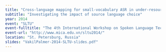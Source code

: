 ```yaml
---
title: "Cross-language mapping for small-vocabulary ASR in under-resourced languages"
subtitle: "Investigating the impact of source language choice"
year: 2014
event: "SLTU"
event-fulltitle: "The 4th International Workshop on Spoken Language Technologies for Under-resourced Languages"
event-url: "http://www.mica.edu.vn/sltu2014/"
location: "St. Petersburg, Russia"
slides: "VakilPalmer-2014-SLTU-slides.pdf"
---
```


